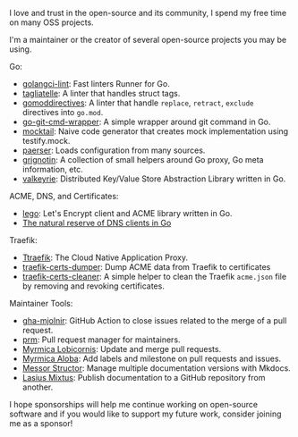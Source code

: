 
I love and trust in the open-source and its community, I spend my free time on many OSS projects.

I'm a maintainer or the creator of several open-source projects you may be using.

Go:
- [golangci-lint](https://github.com/golangci/golangci-lint): Fast linters Runner for Go.
- [tagliatelle](https://github.com/ldez/tagliatelle): A linter that handles struct tags.
- [gomoddirectives](https://github.com/ldez/gomoddirectives): A linter that handle `replace`, `retract`, `exclude` directives into `go.mod`.
- [go-git-cmd-wrapper](https://github.com/ldez/go-git-cmd-wrapper): A simple wrapper around git command in Go.
- [mocktail](https://github.com/traefik/mocktail): Naive code generator that creates mock implementation using testify.mock.
- [paerser](https://github.com/traefik/paerser): Loads configuration from many sources.
- [grignotin](https://github.com/ldez/grignotin): A collection of small helpers around Go proxy, Go meta information, etc.
- [valkeyrie](https://github.com/kvtools/valkeyrie): Distributed Key/Value Store Abstraction Library written in Go.

ACME, DNS, and Certificates:
- [lego](https://github.com/go-acme/lego): Let's Encrypt client and ACME library written in Go.
- [The natural reserve of DNS clients in Go](https://github.com/nrdcg/)

Traefik:
- [Ttraefik](https://github.com/traefik/traefik): The Cloud Native Application Proxy.
- [traefik-certs-dumper](https://github.com/ldez/traefik-certs-dumper): Dump ACME data from Traefik to certificates
- [traefik-certs-cleaner](https://github.com/ldez/traefik-certs-cleaner): A simple helper to clean the Traefik `acme.json` file by removing and revoking certificates.

Maintainer Tools:
- [gha-mjolnir](https://github.com/ldez/gha-mjolnir): GitHub Action to close issues related to the merge of a pull request.
- [prm](https://github.com/ldez/prm): Pull request manager for maintainers.
- [Myrmica Lobicornis](https://github.com/traefik/lobicornis): Update and merge pull requests.
- [Myrmica Aloba](https://github.com/traefik/aloba): Add labels and milestone on pull requests and issues.
- [Messor Structor](https://github.com/traefik/structor): Manage multiple documentation versions with Mkdocs.
- [Lasius Mixtus](https://github.com/traefik/mixtus): Publish documentation to a GitHub repository from another.

I hope sponsorships will help me continue working on open-source software and if you would like to support my future work, consider joining me as a sponsor!
